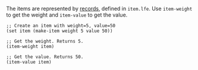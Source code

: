 The items are represented by [records](https://lfe.gitbooks.io/reference-guide/content/16.html), defined in `item.lfe`.
Use `item-weight` to get the weight and `item-value` to get the value. 

```
;; Create an item with weight=5, value=50
(set item (make-item weight 5 value 50))

;; Get the weight. Returns 5.
(item-weight item)

;; Get the value. Returns 50.
(item-value item)
```